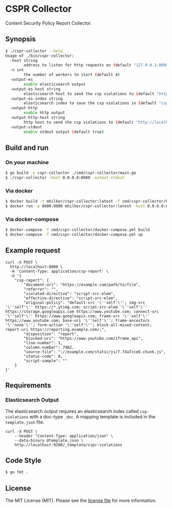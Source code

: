 # CSPR Collector

Content Security Policy Report Collector.

## Synopsis

```bash
$ ./cspr-collector --help
Usage of ./bin/cspr-collector:
  -host string
        address to listen for http requests on (default "127.0.0.1:8080")
  -n int
        the number of workers to start (default 4)
  -output-es
        enable elasticsearch output
  -output-es-host string
        elasticsearch host to send the csp violations to (default "http://localhost:9200/")
  -output-es-index string
        elasticsearch index to save the csp violations in (default "csp-violations")
  -output-http
        enable http output
  -output-http-host string
        http host to send the csp violations to (default "http://localhost:80/")
  -output-stdout
        enable stdout output (default true)
```

## Build and run

### On your machine

```bash
$ go build -o cspr-collector ./cmd/cspr-collector/main.go
$ ./cspr-collector -host 0.0.0.0:8080 -output-stdout
```

### Via docker

```bash
$ docker build -t mhilker/cspr-collector:latest -f cmd/cspr-collector/Dockerfile .
$ docker run -p 8080:8080 mhilker/cspr-collector:latest -host 0.0.0.0:8080 -output-stdout
```

### Via docker-compose

```bash
$ docker-compose -f cmd/cspr-collector/docker-compose.yml build
$ docker-compose -f cmd/cspr-collector/docker-compose.yml up
```

## Example request

```
curl -X POST \
  http://localhost:8080 \
  -H 'Content-Type: application/csp-report' \
  -d '{
    "csp-report": {
        "document-uri": "https://example.com/path/to/file",
        "referrer": "",
        "violated-directive": "script-src-elem",
        "effective-directive": "script-src-elem",
        "original-policy": "default-src '\''self'\''; img-src '\''self'\'' https://*.ytimg.com; script-src-elem '\''self'\'' https://storage.googleapis.com https://www.youtube.com; connect-src '\''self'\'' https://www.googleapis.com; frame-src '\''self'\'' https://www.youtube.com; base-uri '\''self'\''; frame-ancestors '\''none'\''; form-action '\''self'\''; block-all-mixed-content; report-uri https://reporting.example.com/;",
        "disposition": "report",
        "blocked-uri": "https://www.youtube.com/iframe_api",
        "line-number": 1,
        "column-number": 7982,
        "source-file": "://example.com/static/js/7.74a7cce6.chunk.js",
        "status-code": 0,
        "script-sample": ""
    }
}'
```

## Requirements

### Elasticsearch Output

The elasticsearch output requires an elasticsearch index called `csp-violations` with a doc-type `_doc`.
A mapping template is included in the `template.json` file.

```
curl -X POST \
    --header "Content-Type: application/json" \
    --data-binary @template.json \
    http://localhost:9200/_template/cspr-violations
```

## Code Style

```bash
$ go fmt .
```

## License

The MIT License (MIT). Please see the [license file](LICENSE.md) for more information.
